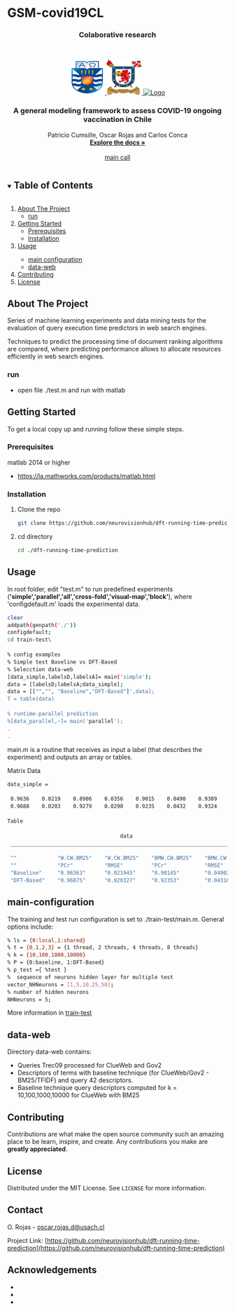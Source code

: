 # GSM-covid19CL
 <h3 align="center">Colaborative research</h3>

 <!-- PROJECT LOGO -->
<br />
<p align="center">
  <a href="https://github.com/neurovisionhub/GSM-covid19CL">
    <img src="images/logobiobio.png" alt="Logo" width="80" height="80">
    <img src="images/logo_usach.png" alt="Logo" width="80" height="80">
    <img src="images/uchile.jpeg" alt="Logo" width="80" height="80">
  </a>

  <h3 align="center">A general modeling framework to assess COVID-19 ongoing vaccination in Chile</h3>

  <p align="center">
    Patricio Cumsille, Oscar Rojas and Carlos Conca
    <br />
    <a href="https://github.com/neurovisionhub/GSM-covid19CL"><strong>Explore the docs »</strong></a>
    <br />
    <br />
    <a href="https://github.com/neurovisionhub/GSM-covid19CL/blob/main/main.m">main call</a>
  </p>
</p>



<!-- TABLE OF CONTENTS -->
<details open="open">
  <summary><h2 style="display: inline-block">Table of Contents</h2></summary>
  <ol>
    <li>
      <a href="#about-the-project">About The Project</a>
      <ul>
        <li><a href="#run">run</a></li>
      </ul>
    </li>
    <li>
      <a href="#getting-started">Getting Started</a>
      <ul>
        <li><a href="#prerequisites">Prerequisites</a></li>
        <li><a href="#installation">Installation</a></li>
      </ul>
    </li>
    <li><a href="#usage">Usage</a></li>
   <ul>
        <li><a href="#main-configuration">main configuration</a></li>
        <li><a href="#data-web">data-web</a></li>
      </ul>
    <li><a href="#contributing">Contributing</a></li>
    <li><a href="#license">License</a></li>
 <!--   <li><a href="#contact">Contact</a></li>
    <li><a href="#acknowledgements">Acknowledgements</a></li>-->
  </ol>
</details>



<!-- ABOUT THE PROJECT -->
## About The Project

Series of machine learning experiments and data mining tests for the evaluation of query execution time predictors in web search engines.

Techniques to predict the processing time of document ranking algorithms are compared, where predicting performance allows to allocate resources efficiently in web search engines.


### run 

* open file ./test.m and run with matlab 

<!-- GETTING STARTED -->
## Getting Started

To get a local copy up and running follow these simple steps.

### Prerequisites
matlab 2014 or higher

* https://la.mathworks.com/products/matlab.html 

### Installation

1. Clone the repo
   ```sh
   git clone https://github.com/neurovisionhub/dft-running-time-prediction.git
   ```
2. cd directory
   ```sh 
   cd ./dft-running-time-prediction
   ```



<!-- USAGE EXAMPLES -->
## Usage


In root folder, edit "test.m" to run predefined experiments (**'simple','parallel','all','cross-fold','visual-map','block'**), where 'configdefault.m' loads the experimental data.

   ```sh
clear
addpath(genpath('./'))
configdefault;
cd train-test\

% config examples
% Simple test Baseline vs DFT-Based 
% Selecction data-web
[data_simple,labelsD,labelsA]= main('simple');
data = [labelsD;labelsA;data_simple];
data = [["","", "Baseline","DFT-Based"]',data];
T = table(data)

% runtime-parallel prediction
%[data_parallel,~]= main('parallel');
.
.

   ```


main.m is a routine that receives as input a label (that describes the experiment) and outputs an array or tables.

Matrix Data

   ```sh
   data_simple =

    0.9636    0.0219    0.8906    0.0356    0.9015    0.0490    0.9309    0.0330
    0.9688    0.0203    0.9279    0.0290    0.9235    0.0432    0.9324    0.0325

Table

                                       data                                    
    ___________________________________________________________________________

    ""             "W.CW.BM25"    "W.CW.BM25"    "BMW.CW.BM25"    "BMW.CW.BM25"
    ""             "PCr"          "RMSE"         "PCr"            "RMSE"       
    "Baseline"     "0.96363"      "0.021945"     "0.90145"        "0.049025"   
    "DFT-Based"    "0.96875"      "0.020327"     "0.92353"        "0.043161"
   ```


## main-configuration
The training and test run configuration is set to ./train-test/main.m. General options include: 

```sh
% ls = {0:local,1:shared}
% t = {0,1,2,3} = {1 thread, 2 threads, 4 threads, 8 threads}
% k = {10,100,1000,10000}  
% P = {0:baseline, 1:DFT-Based}
% p_test ={ %test }
%  sequence of neurons hidden layer for multiple test
vector_NHNeurons = [1,5,10,25,50];
% number of hidden neurons
NHNeurons = 5;
```
More information in [train-test]

## data-web

Directory data-web contains:

*  Queries Trec09 processed for ClueWeb and Gov2
* Descriptors of terms with baseline technique (for ClueWeb/Gov2 - BM25/TFIDF) and query 42 descriptors.
* Baseline technique query descriptors computed for k = 10,100,1000,10000 for ClueWeb with BM25

<!-- CONTRIBUTING -->
## Contributing

Contributions are what make the open source community such an amazing place to be learn, inspire, and create. Any contributions you make are **greatly appreciated**.



<!-- LICENSE -->
## License

Distributed under the MIT License. See `LICENSE` for more information.



<!-- CONTACT -->
## Contact

O. Rojas - oscar.rojas.d@usach.cl

Project Link: [https://github.com/neurovisionhub/dft-running-time-prediction](https://github.com/neurovisionhub/dft-running-time-prediction)



<!-- ACKNOWLEDGEMENTS -->
## Acknowledgements

* []()
* []()
* []()

<!-- 
<a rel="license" href="http://creativecommons.org/licenses/by/4.0/"><img alt="Creative Commons License" style="border-width:0" src="https://i.creativecommons.org/l/by/4.0/88x31.png" /></a><br />This work is licensed under a <a rel="license" href="http://creativecommons.org/licenses/by/4.0/">Creative Commons Attribution 4.0 International License</a>.


<!-- MARKDOWN LINKS & IMAGES -->
<!-- https://www.markdownguide.org/basic-syntax/#reference-style-links -->

[train-test]: https://github.com/neurovisionhub/dft-running-time-prediction/tree/master/train-test
